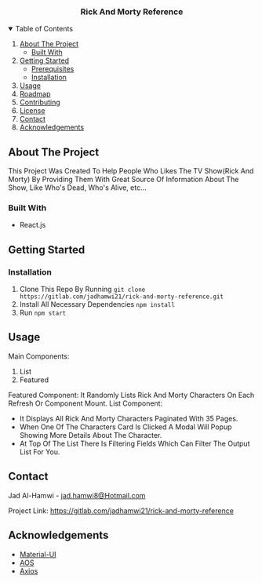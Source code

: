 ﻿
<!--
*** Thanks for checking out the Best-README-Template. If you have a suggestion
*** that would make this better, please fork the repo and create a pull request
*** or simply open an issue with the tag "enhancement".
*** Thanks again! Now go create something AMAZING! :D
-->



<!-- PROJECT SHIELDS -->
<!--
*** I'm using markdown "reference style" links for readability.
*** Reference links are enclosed in brackets [ ] instead of parentheses ( ).
*** See the bottom of this document for the declaration of the reference variables
*** for contributors-url, forks-url, etc. This is an optional, concise syntax you may use.
*** https://www.markdownguide.org/basic-syntax/#reference-style-links
-->



<!-- PROJECT LOGO -->

  <h3 align="center">Rick And Morty Reference</h3>
  
<!-- TABLE OF CONTENTS -->
<details open="open">
  <summary>Table of Contents</summary>
  <ol>
    <li>
      <a href="#about-the-project">About The Project</a>
      <ul>
        <li><a href="#built-with">Built With</a></li>
      </ul>
    </li>
    <li>
      <a href="#getting-started">Getting Started</a>
      <ul>
        <li><a href="#prerequisites">Prerequisites</a></li>
        <li><a href="#installation">Installation</a></li>
      </ul>
    </li>
    <li><a href="#usage">Usage</a></li>
    <li><a href="#roadmap">Roadmap</a></li>
    <li><a href="#contributing">Contributing</a></li>
    <li><a href="#license">License</a></li>
    <li><a href="#contact">Contact</a></li>
    <li><a href="#acknowledgements">Acknowledgements</a></li>
  </ol>
</details>



<!-- ABOUT THE PROJECT -->
## About The Project
This Project Was Created To Help People Who Likes The TV Show(Rick And Morty) By Providing Them With Great Source Of Information About The Show, Like Who's Dead, Who's Alive, etc...
### Built With 

* React.js


<!-- GETTING STARTED -->
## Getting Started

### Installation

1. Clone This Repo By Running 
`git clone https://gitlab.com/jadhamwi21/rick-and-morty-reference.git`
2. Install All Necessary Dependencies 
`npm install`
4. Run 
	`npm start`



<!-- USAGE EXAMPLES -->
## Usage
Main Components:
1. List
2. Featured

Featured Component:
It Randomly Lists Rick And Morty Characters On Each Refresh Or Component Mount.
List Component:
 - It Displays All Rick And Morty Characters Paginated With 35 Pages.
 - When One Of The Characters Card Is Clicked A Modal Will Popup Showing More Details About The Character.
 - At Top Of The List There Is Filtering Fields Which Can Filter The Output List For You.
<!-- CONTACT -->
## Contact

Jad Al-Hamwi - jad.hamwi8@Hotmail.com

Project Link: https://gitlab.com/jadhamwi21/rick-and-morty-reference



<!-- ACKNOWLEDGEMENTS -->
## Acknowledgements
* [Material-UI](https://material-ui.com/)
* [AOS](https://github.com/michalsnik/aos#animations)
* [Axios](https://github.com/axios/axios)